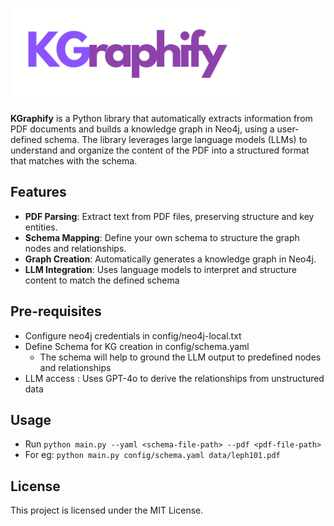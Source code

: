 ![KGraphify-logo](KGraphify.png)

**KGraphify** is a Python library that automatically extracts information from PDF documents and builds a knowledge graph in Neo4j, using a user-defined schema. The library leverages large language models (LLMs) to understand and organize the content of the PDF into a structured format that matches with the schema. 

## Features

- **PDF Parsing**: Extract text from PDF files, preserving structure and key entities.
- **Schema Mapping**: Define your own schema to structure the graph nodes and relationships.
- **Graph Creation**: Automatically generates a knowledge graph in Neo4j.
- **LLM Integration**: Uses language models to interpret and structure content to match the defined schema

## Pre-requisites
- Configure neo4j credentials in config/neo4j-local.txt
- Define Schema for KG creation in config/schema.yaml
  - The schema will help to ground the LLM output to predefined nodes and relationships
- LLM access :  Uses GPT-4o to derive the relationships from unstructured data

## Usage
- Run
  ```python main.py --yaml <schema-file-path> --pdf <pdf-file-path>```
 - For eg: 
```python main.py config/schema.yaml data/leph101.pdf```
  

## License
This project is licensed under the MIT License.


